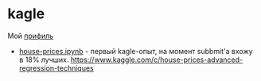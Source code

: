# kagle

Мой [прифиль](https://www.kaggle.com/kuzminrm)

- [house-prices.ipynb](./house-prices.ipynb) - первый kagle-опыт, на момент subbmit'а вхожу в 18% лучших. https://www.kaggle.com/c/house-prices-advanced-regression-techniques

